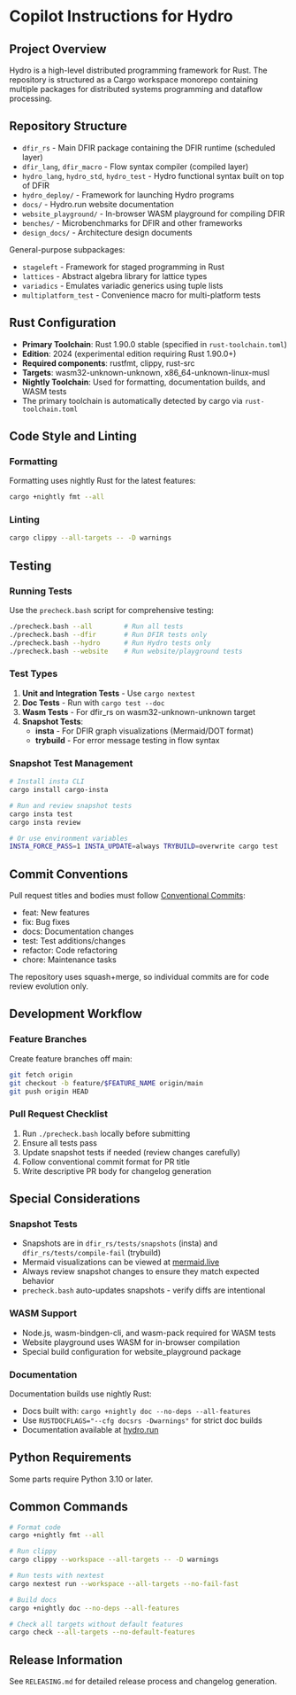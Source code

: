 # Copilot Instructions for Hydro

## Project Overview

Hydro is a high-level distributed programming framework for Rust. The repository is structured as a Cargo workspace monorepo containing multiple packages for distributed systems programming and dataflow processing.

## Repository Structure

- `dfir_rs` - Main DFIR package containing the DFIR runtime (scheduled layer)
- `dfir_lang`, `dfir_macro` - Flow syntax compiler (compiled layer)
- `hydro_lang`, `hydro_std`, `hydro_test` - Hydro functional syntax built on top of DFIR
- `hydro_deploy/` - Framework for launching Hydro programs
- `docs/` - Hydro.run website documentation
- `website_playground/` - In-browser WASM playground for compiling DFIR
- `benches/` - Microbenchmarks for DFIR and other frameworks
- `design_docs/` - Architecture design documents

General-purpose subpackages:
- `stageleft` - Framework for staged programming in Rust
- `lattices` - Abstract algebra library for lattice types
- `variadics` - Emulates variadic generics using tuple lists
- `multiplatform_test` - Convenience macro for multi-platform tests

## Rust Configuration

- **Primary Toolchain**: Rust 1.90.0 stable (specified in `rust-toolchain.toml`)
- **Edition**: 2024 (experimental edition requiring Rust 1.90.0+)
- **Required components**: rustfmt, clippy, rust-src
- **Targets**: wasm32-unknown-unknown, x86_64-unknown-linux-musl
- **Nightly Toolchain**: Used for formatting, documentation builds, and WASM tests
- The primary toolchain is automatically detected by cargo via `rust-toolchain.toml`

## Code Style and Linting

### Formatting
Formatting uses nightly Rust for the latest features:
```bash
cargo +nightly fmt --all
```

### Linting
```bash
cargo clippy --all-targets -- -D warnings
```

## Testing

### Running Tests
Use the `precheck.bash` script for comprehensive testing:
```bash
./precheck.bash --all        # Run all tests
./precheck.bash --dfir       # Run DFIR tests only
./precheck.bash --hydro      # Run Hydro tests only
./precheck.bash --website    # Run website/playground tests
```

### Test Types

1. **Unit and Integration Tests** - Use `cargo nextest`
2. **Doc Tests** - Run with `cargo test --doc`
3. **Wasm Tests** - For dfir_rs on wasm32-unknown-unknown target
4. **Snapshot Tests**:
   - **insta** - For DFIR graph visualizations (Mermaid/DOT format)
   - **trybuild** - For error message testing in flow syntax

### Snapshot Test Management
```bash
# Install insta CLI
cargo install cargo-insta

# Run and review snapshot tests
cargo insta test
cargo insta review

# Or use environment variables
INSTA_FORCE_PASS=1 INSTA_UPDATE=always TRYBUILD=overwrite cargo test
```

## Commit Conventions

Pull request titles and bodies must follow [Conventional Commits](https://www.conventionalcommits.org/):
- feat: New features
- fix: Bug fixes
- docs: Documentation changes
- test: Test additions/changes
- refactor: Code refactoring
- chore: Maintenance tasks

The repository uses squash+merge, so individual commits are for code review evolution only.

## Development Workflow

### Feature Branches
Create feature branches off main:
```bash
git fetch origin
git checkout -b feature/$FEATURE_NAME origin/main
git push origin HEAD
```

### Pull Request Checklist
1. Run `./precheck.bash` locally before submitting
2. Ensure all tests pass
3. Update snapshot tests if needed (review changes carefully)
4. Follow conventional commit format for PR title
5. Write descriptive PR body for changelog generation

## Special Considerations

### Snapshot Tests
- Snapshots are in `dfir_rs/tests/snapshots` (insta) and `dfir_rs/tests/compile-fail` (trybuild)
- Mermaid visualizations can be viewed at [mermaid.live](https://mermaid.live/)
- Always review snapshot changes to ensure they match expected behavior
- `precheck.bash` auto-updates snapshots - verify diffs are intentional

### WASM Support
- Node.js, wasm-bindgen-cli, and wasm-pack required for WASM tests
- Website playground uses WASM for in-browser compilation
- Special build configuration for website_playground package

### Documentation
Documentation builds use nightly Rust:
- Docs built with: `cargo +nightly doc --no-deps --all-features`
- Use `RUSTDOCFLAGS="--cfg docsrs -Dwarnings"` for strict doc builds
- Documentation available at [hydro.run](https://hydro.run/)

## Python Requirements
Some parts require Python 3.10 or later.

## Common Commands

```bash
# Format code
cargo +nightly fmt --all

# Run clippy
cargo clippy --workspace --all-targets -- -D warnings

# Run tests with nextest
cargo nextest run --workspace --all-targets --no-fail-fast

# Build docs
cargo +nightly doc --no-deps --all-features

# Check all targets without default features
cargo check --all-targets --no-default-features
```

## Release Information
See `RELEASING.md` for detailed release process and changelog generation.
